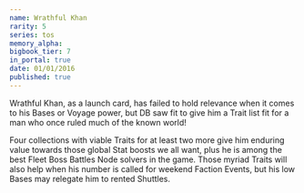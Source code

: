 ```yaml
---
name: Wrathful Khan
rarity: 5
series: tos
memory_alpha:
bigbook_tier: 7
in_portal: true
date: 01/01/2016
published: true
---
```


Wrathful Khan, as a launch card, has failed to hold relevance when it comes to his Bases or Voyage power, but DB saw fit to give him a Trait list fit for a man who once ruled much of the known world!

Four collections with viable Traits for at least two more give him enduring value towards those global Stat boosts we all want, plus he is among the best Fleet Boss Battles Node solvers in the game. Those myriad Traits will also help when his number is called for weekend Faction Events, but his low Bases may relegate him to rented Shuttles.

